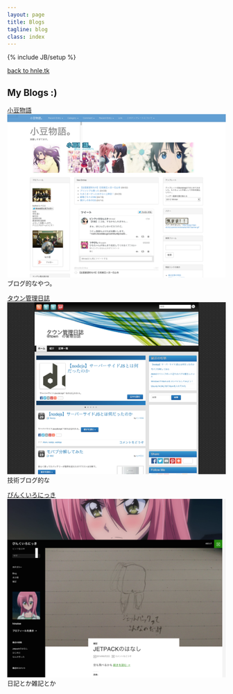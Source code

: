 ```yaml
---
layout: page
title: Blogs
tagline: blog
class: index
---
```

{% include JB/setup %}


[back to hnle.tk](http://hnle.tk/)


## My Blogs :)


[小豆物語](http://kimama1997.blog130.fc2.com/)  
![ss](/assets/images/fc2b.png)  
ブログ的なやつ。

[タウン管理日誌](http://www18.atpages.jp/~town52/wordpress/)  
![ss](/assets/images/townad.png)  
技術ブログ的な

[ぴんくいろにっき](http://hina.wkeya.com/)  
![ss](/assets/images/pd.png)  
日記とか雑記とか
